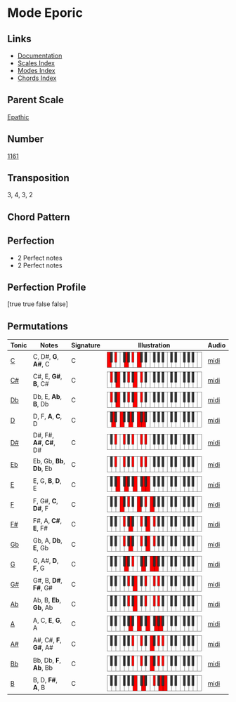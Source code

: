 # Mode Eporic

## Links

- [Documentation](README.md)
- [Scales Index](Scales.md)
- [Modes Index](Modes.md)
- [Chords Index](Chords.md)

## Parent Scale

[Epathic](ScaleEpathic.md)

## Number

[1161](https://ianring.com/musictheory/scales/1161)

## Transposition

3, 4, 3, 2

## Chord Pattern



## Perfection

- 2 Perfect notes
- 2 Perfect notes

## Perfection Profile

[true true false false]

## Permutations

| Tonic | Notes | Signature | Illustration | Audio |
|-------|-------|-----------|--------------|-------|
| [C](ModeCNaturalEporic.md) | C, D#, **G**, **A#**, C | C | ![CNaturalEporic](ModeCNaturalEporic.png) | [midi](https://github.com/edipermadi/music/blob/main/docs/ModeCNaturalEporic.mid?raw=true) |
| [C#](ModeCSharpEporic.md) | C#, E, **G#**, **B**, C# | C | ![CSharpEporic](ModeCSharpEporic.png) | [midi](https://github.com/edipermadi/music/blob/main/docs/ModeCSharpEporic.mid?raw=true) |
| [Db](ModeDFlatEporic.md) | Db, E, **Ab**, **B**, Db | C | ![DFlatEporic](ModeDFlatEporic.png) | [midi](https://github.com/edipermadi/music/blob/main/docs/ModeDFlatEporic.mid?raw=true) |
| [D](ModeDNaturalEporic.md) | D, F, **A**, **C**, D | C | ![DNaturalEporic](ModeDNaturalEporic.png) | [midi](https://github.com/edipermadi/music/blob/main/docs/ModeDNaturalEporic.mid?raw=true) |
| [D#](ModeDSharpEporic.md) | D#, F#, **A#**, **C#**, D# | C | ![DSharpEporic](ModeDSharpEporic.png) | [midi](https://github.com/edipermadi/music/blob/main/docs/ModeDSharpEporic.mid?raw=true) |
| [Eb](ModeEFlatEporic.md) | Eb, Gb, **Bb**, **Db**, Eb | C | ![EFlatEporic](ModeEFlatEporic.png) | [midi](https://github.com/edipermadi/music/blob/main/docs/ModeEFlatEporic.mid?raw=true) |
| [E](ModeENaturalEporic.md) | E, G, **B**, **D**, E | C | ![ENaturalEporic](ModeENaturalEporic.png) | [midi](https://github.com/edipermadi/music/blob/main/docs/ModeENaturalEporic.mid?raw=true) |
| [F](ModeFNaturalEporic.md) | F, G#, **C**, **D#**, F | C | ![FNaturalEporic](ModeFNaturalEporic.png) | [midi](https://github.com/edipermadi/music/blob/main/docs/ModeFNaturalEporic.mid?raw=true) |
| [F#](ModeFSharpEporic.md) | F#, A, **C#**, **E**, F# | C | ![FSharpEporic](ModeFSharpEporic.png) | [midi](https://github.com/edipermadi/music/blob/main/docs/ModeFSharpEporic.mid?raw=true) |
| [Gb](ModeGFlatEporic.md) | Gb, A, **Db**, **E**, Gb | C | ![GFlatEporic](ModeGFlatEporic.png) | [midi](https://github.com/edipermadi/music/blob/main/docs/ModeGFlatEporic.mid?raw=true) |
| [G](ModeGNaturalEporic.md) | G, A#, **D**, **F**, G | C | ![GNaturalEporic](ModeGNaturalEporic.png) | [midi](https://github.com/edipermadi/music/blob/main/docs/ModeGNaturalEporic.mid?raw=true) |
| [G#](ModeGSharpEporic.md) | G#, B, **D#**, **F#**, G# | C | ![GSharpEporic](ModeGSharpEporic.png) | [midi](https://github.com/edipermadi/music/blob/main/docs/ModeGSharpEporic.mid?raw=true) |
| [Ab](ModeAFlatEporic.md) | Ab, B, **Eb**, **Gb**, Ab | C | ![AFlatEporic](ModeAFlatEporic.png) | [midi](https://github.com/edipermadi/music/blob/main/docs/ModeAFlatEporic.mid?raw=true) |
| [A](ModeANaturalEporic.md) | A, C, **E**, **G**, A | C | ![ANaturalEporic](ModeANaturalEporic.png) | [midi](https://github.com/edipermadi/music/blob/main/docs/ModeANaturalEporic.mid?raw=true) |
| [A#](ModeASharpEporic.md) | A#, C#, **F**, **G#**, A# | C | ![ASharpEporic](ModeASharpEporic.png) | [midi](https://github.com/edipermadi/music/blob/main/docs/ModeASharpEporic.mid?raw=true) |
| [Bb](ModeBFlatEporic.md) | Bb, Db, **F**, **Ab**, Bb | C | ![BFlatEporic](ModeBFlatEporic.png) | [midi](https://github.com/edipermadi/music/blob/main/docs/ModeBFlatEporic.mid?raw=true) |
| [B](ModeBNaturalEporic.md) | B, D, **F#**, **A**, B | C | ![BNaturalEporic](ModeBNaturalEporic.png) | [midi](https://github.com/edipermadi/music/blob/main/docs/ModeBNaturalEporic.mid?raw=true) |

